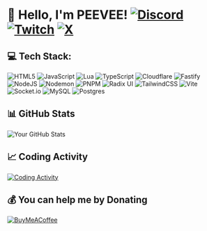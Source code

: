 # 👋 Hello, I'm PEEVEE! [![Discord](https://img.shields.io/badge/Discord-%237289DA.svg?logo=discord&logoColor=white)](https://discord.gg/jRgkb5sM3w) [![Twitch](https://img.shields.io/badge/Twitch-%239146FF.svg?logo=Twitch&logoColor=white)](https://twitch.tv/peev33) [![X](https://img.shields.io/badge/X-black.svg?logo=X&logoColor=white)](https://x.com/__peevee__) 

## 💻 Tech Stack:
![HTML5](https://img.shields.io/badge/html5-%23E34F26.svg?style=flat&logo=html5&logoColor=white) ![JavaScript](https://img.shields.io/badge/javascript-%23323330.svg?style=flat&logo=javascript&logoColor=%23F7DF1E) ![Lua](https://img.shields.io/badge/lua-%232C2D72.svg?style=flat&logo=lua&logoColor=white) ![TypeScript](https://img.shields.io/badge/typescript-%23007ACC.svg?style=flat&logo=typescript&logoColor=white) ![Cloudflare](https://img.shields.io/badge/Cloudflare-F38020?style=flat&logo=Cloudflare&logoColor=white) ![Fastify](https://img.shields.io/badge/fastify-%23000000.svg?style=flat&logo=fastify&logoColor=white) ![NodeJS](https://img.shields.io/badge/node.js-6DA55F?style=flat&logo=node.js&logoColor=white) ![Nodemon](https://img.shields.io/badge/NODEMON-%23323330.svg?style=flat&logo=nodemon&logoColor=%BBDEAD) ![PNPM](https://img.shields.io/badge/pnpm-%234a4a4a.svg?style=flat&logo=pnpm&logoColor=f69220) ![Radix UI](https://img.shields.io/badge/radix%20ui-161618.svg?style=flat&logo=radix-ui&logoColor=white) ![TailwindCSS](https://img.shields.io/badge/tailwindcss-%2338B2AC.svg?style=flat&logo=tailwind-css&logoColor=white) ![Vite](https://img.shields.io/badge/vite-%23646CFF.svg?style=flat&logo=vite&logoColor=white) ![Socket.io](https://img.shields.io/badge/Socket.io-black?style=flat&logo=socket.io&badgeColor=010101) ![MySQL](https://img.shields.io/badge/mysql-4479A1.svg?style=flat&logo=mysql&logoColor=white) ![Postgres](https://img.shields.io/badge/postgres-%23316192.svg?style=flat&logo=postgresql&logoColor=white)

## 📊 GitHub Stats
![Your GitHub Stats](https://github-readme-stats.vercel.app/api?username=PEEVEEz&show_icons=true&theme=github_dark)

## 📈 Coding Activity
[![Coding Activity](https://github-readme-testaustime.vercel.app/api/testaustime?username=PEEVEE&theme=github_dark&layout=compact&range=7&langs_count=10)](https://github.com/Testaustime/github-readme-testaustime)

## 💰 You can help me by Donating
  [![BuyMeACoffee](https://img.shields.io/badge/Buy%20Me%20a%20Coffee-ffdd00?style=for-the-badge&logo=buy-me-a-coffee&logoColor=black)](https://buymeacoffee.com/peevee) 
